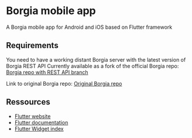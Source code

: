 # Borgia mobile app

A Borgia mobile app for Android and iOS based on Flutter framework

## Requirements

You need to have a working distant Borgia server with the latest version of Borgia REST API
Currently available as a fork of the official Borgia repo:
[Borgia repo with REST API branch](https://github.com/Gunlek/Borgia/tree/rest-api)

Link to original Borgia repo:
[Original Borgia repo](https://github.com/borgia-app/Borgia)

## Ressources
* [Flutter website](https://flutter.dev)
* [Flutter documentation](https://flutter.dev/docs)
* [Flutter Widget index](https://flutter.dev/docs/reference/widgets)
